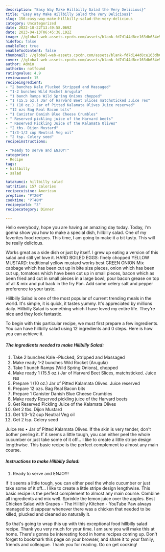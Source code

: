 ```yaml
---
description: "Easy Way Make Hillbilly Salad the Very Delicious}"
title: "Easy Way Make Hillbilly Salad the Very Delicious}"
slug: 156-easy-way-make-hillbilly-salad-the-very-delicious
category: Uncategorized
date: 2022-10-22T13:49:58.069Z
date: 2023-04-13T06:45:38.192Z
image: //global-web-assets.cpcdn.com/assets/blank-fd7d144d8ce163db654e5a02c40b08a2775adb7897d16e4062681dc7e1b2800f.png
hideToc: false
enableToc: true
enableTocContent: false
thumbnail: //global-web-assets.cpcdn.com/assets/blank-fd7d144d8ce163db654e5a02c40b08a2775adb7897d16e4062681dc7e1b2800f.png
cover: //global-web-assets.cpcdn.com/assets/blank-fd7d144d8ce163db654e5a02c40b08a2775adb7897d16e4062681dc7e1b2800f.png
author: Admin
authorAv: notfound
ratingvalue: 4.9
reviewcount: 15
recipeingredient:
- "2 bunches Kale Plucked Stripped and Massaged"
- "1-2 bunches Wild Rocket Arugula"
- "1 bunch Ramps Wild Spring Onions chopped"
- "1 (15.5 oz.) Jar of Harvard Beet Slices matchsticked Juice res"
- "1 (10 oz.) Jar of Pitted Kalamata Olives Juice reserved"
- "12 ozs Bag Real Bacon bits"
- "1 Canister Danish Blue Cheese Crumbles"
- " Reserved pickling juice of the Harvard beets"
- " Reserved Pickling Juice of the Kalamata Olives"
- "2 tbs. Dijon Mustard"
- "1/3-1/2 cup Neutral Veg oil"
- "2 tsp. Celery seed"
recipeinstructions:

- "Ready to serve and ENJOY!"
categories:
- Recipe
tags:
- hillbilly
- salad

katakunci: hillbilly salad 
nutrition: 157 calories
recipecuisine: American
preptime: "PT26M"
cooktime: "PT48M"
recipeyield: "3"
recipecategory: Dinner

---
```



Hello everybody, hope you are having an amazing day today. Today, I'm gonna show you how to make a special dish, hillbilly salad. One of my favorites food recipes. This time, I am going to make it a bit tasty. This will be really delicious.

Works great as a side dish or just by itself. I grew up eating a version of this salad and still yet love it. HARD BOILED EGGS: finely chopped YELLOW MUSTARD: traditional yellow mustard works best GREEN ONION Mix cabbage which has been cut up in bite size pieces, onion which has been cut up, tomatoes which have been cut up in small pieces, bacon which as been fried and cut in small pieces in a large bowl, pour bacon grease on top of all &amp; mix and put back in the fry Pan. Add some celery salt and pepper preference to your taste.

Hillbilly Salad is one of the most popular of current trending meals in the world. It's simple, it is quick, it tastes yummy. It's appreciated by millions daily. Hillbilly Salad is something which I have loved my entire life. They're nice and they look fantastic.


To begin with this particular recipe, we must first prepare a few ingredients. You can have hillbilly salad using 12 ingredients and 0 steps. Here is how you can achieve it.

<!--inarticleads1-->

##### The ingredients needed to make Hillbilly Salad:

1. Take 2 bunches Kale -Plucked, Stripped and Massaged
1. Make ready 1-2 bunches Wild Rocket (Arugula)
1. Take 1 bunch Ramps (Wild Spring Onions), chopped
1. Make ready 1 (15.5 oz.) Jar of Harvard Beet Slices, matchsticked. Juice res
1. Prepare 1 (10 oz.) Jar of Pitted Kalamata Olives. Juice reserved
1. Prepare 12 ozs. Bag Real Bacon bits
1. Prepare 1 Canister Danish Blue Cheese Crumbles
1. Make ready  Reserved pickling juice of the Harvard beets
1. Get  Reserved Pickling Juice of the Kalamata Olives
1. Get 2 tbs. Dijon Mustard
1. Get 1/3-1/2 cup Neutral Veg oil
1. Get 2 tsp. Celery seed


Juice res • Jar of Pitted Kalamata Olives. If the skin is very tender, don&#39;t bother peeling it. If it seems a little tough, you can either peel the whole cucumber or just take some of it off… I like to create a little stripe design lengthwise. This basic recipe is the perfect complement to almost any main course. 

<!--inarticleads2-->

##### Instructions to make Hillbilly Salad:


1. Ready to serve and ENJOY!

If it seems a little tough, you can either peel the whole cucumber or just take some of it off… I like to create a little stripe design lengthwise. This basic recipe is the perfect complement to almost any main course. Combine all ingredients and mix well. Sprinkle the lemon juice over the apples. Best Chicken Salad with Grapes - The Hillbilly Kitchen - YouTube Paw always managed to disappear whenever there was a chicken that needed to be killed, plucked and cleaned so naturally it. 

So that's going to wrap this up with this exceptional food hillbilly salad recipe. Thank you very much for your time. I am sure you will make this at home. There's gonna be interesting food in home recipes coming up. Don't forget to bookmark this page on your browser, and share it to your family, friends and colleague. Thank you for reading. Go on get cooking!
